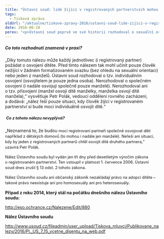 ```yaml
---
title: "Ústavní soud: lidé žijící v registrovaných partnerstvích mohou adoptovat děti"
tags:
  - Tisková zpráva
oldUrl: "/aktualne/tiskove-zpravy-2016/ustavni-soud-lide-zijici-v-registrovanych-partnerstvich-mohou-adoptovat-deti"
date: 2016-06-28
perex: "<p>Ústavní soud poprvé ve své historii rozhodoval o sexuální orientaci a registrovaném partnerství. Zrušil ustanovení, které zakazovalo lidem žijícím v registrovaných partnerstvích adoptovat dítě. Toto právo přitom měl každý člověk před vstupem do registrovaného svazku – bez ohledu na svou sexuální orientaci. Veřejná ochránkyně práv byla vedlejší účastníci řízení. </p>"
---
```


<!-- imported from the old website -->

<h5>Co toto rozhodnutí znamená v praxi? </h5> <p>„Díky tomuto nálezu může každý jednotlivec (i registrovaný partner) požádat o osvojení dítěte. Před tímto nálezem tak mohl učinit pouze člověk nežijící v žádném formalizovaném svazku (bez ohledu na sexuální orientaci) nebo jeden z manželů. Ústavní soud rozhodoval o tzv. individuálním osvojení (osvojitelem je pouze jedna osoba). Nerozhodoval o společném osvojení (i nadále osvojují společně pouze manželé). Nerozhodoval ani o tzv. přisvojení (manžel osvojí dítě manželky, manželka osvojí dítě manžela),“ vysvětluje Petr Polák, vedoucí oddělení rovného zacházení, a dodává: „nález řeší pouze situaci, kdy člověk žijící v registrovaném partnerství si bude moci individuálně osvojit dítě.“ </p> <h5> <span style="line-height: 17.92px; font-size: 12.8px;">Co z tohoto nálezu nevyplývá?</span></h5> <p>„Neznamená to, že budou <span style="line-height: 17.92px; font-size: 12.8px;">moci registrovaní partneři </span><span style="font-size: 12.8px; line-height: 17.92px;">společně</span><span style="font-size: 12.8px; line-height: 17.92px;"> </span><span style="font-size: 12.8px; line-height: 17.92px;">osvojovat děti například z dětských domovů (to mohou i nadále jen manželé). Neřeší ani situaci, kdy by jeden z registrovaných partnerů chtěl osvojit dítě druhého partnera,“ uzavírá Petr Polák.</span></p> <p><span style="line-height: 17.92px; font-size: 12.8px;">Nález Ústavního soudu byl vydán jen tři dny před desetiletým výročím zákona o registrovaném partnerství. Ten vstoupil v platnost 1. července 2006. Ústavní soud dnes zrušil § 13 odst. 2 tohoto zákona.</span></p> <p><span style="line-height: 17.92px; font-size: 12.8px;">Nález Ústavního soudu ani občanský zákoník nezakládají právo na adopci dítěte – takové právo neexistuje ani pro homosexuály ani pro heterosexuály. </span></p><p></p><p><b>Případ z roku 2014, který stál na počátku dnešního nálezu Ústavního soudu:</b></p><p><a title="Otevření do nového okna" href="http://eso.ochrance.cz/Nalezene/Edit/880" target="_blank">http://eso.ochrance.cz/Nalezene/Edit/880</a> </p><p><b>Nález Ústavního soudu</b></p><p><a title="Otevření do nového okna" href="http://www.usoud.cz/fileadmin/user_upload/Tiskova_mluvci/Publikovane_nalezy/2016/Pl._US_7_15_vcetne_disentu_na_web.pdf" target="_blank">http://www.usoud.cz/fileadmin/user_upload/Tiskova_mluvci/Publikovane_nalezy/2016/Pl._US_7_15_vcetne_disentu_na_web.pdf</a> </p><p></p><p></p>
